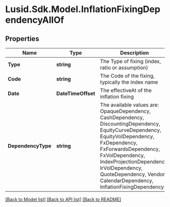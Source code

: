 # Lusid.Sdk.Model.InflationFixingDependencyAllOf

## Properties

Name | Type | Description | Notes
------------ | ------------- | ------------- | -------------
**Type** | **string** | The Type of fixing (index, ratio or assumption) | 
**Code** | **string** | The Code of the fixing, typically the index name | 
**Date** | **DateTimeOffset** | The effectiveAt of the inflation fixing | 
**DependencyType** | **string** | The available values are: OpaqueDependency, CashDependency, DiscountingDependency, EquityCurveDependency, EquityVolDependency, FxDependency, FxForwardsDependency, FxVolDependency, IndexProjectionDependency, IrVolDependency, QuoteDependency, Vendor, CalendarDependency, InflationFixingDependency | 

[[Back to Model list]](../README.md#documentation-for-models) [[Back to API list]](../README.md#documentation-for-api-endpoints) [[Back to README]](../README.md)

